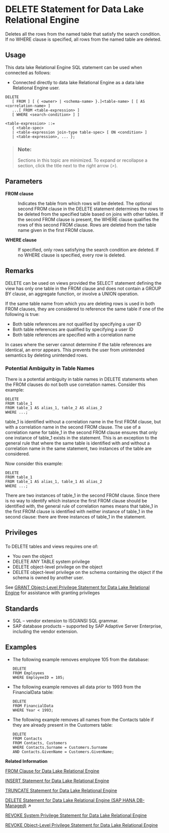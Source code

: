 <!-- loioa61b555884f21015bfb8d2d61d09b74c -->

# DELETE Statement for Data Lake Relational Engine

Deletes all the rows from the named table that satisfy the search condition. If no WHERE clause is specified, all rows from the named table are deleted.



<a name="loioa61b555884f21015bfb8d2d61d09b74c__section_azh_5fj_znb"/>

## Usage

This data lake Relational Engine SQL statement can be used when connected as follows:

-   Connected directly to data lake Relational Engine as a data lake Relational Engine user.



```
DELETE 
   [ FROM ] [ { <owner> | <schema-name> }.]<table-name> [ [ AS <correlation-name> ]
   ...[ FROM <table-expression> ] 
   [ WHERE <search-condition> ] ]
```

```
<table-expression> ::=
   { <table-spec> 
   | <table-expression join-type table-spec> [ ON <condition> ] 
   | <table-expression>, ... };
```



> ### Note:  
> Sections in this topic are minimized. To expand or recollapse a section, click the title next to the right arrow \(*\>*\).



<a name="loioa61b555884f21015bfb8d2d61d09b74c__delete_parameters"/>

## Parameters


<dl>
<dt><b>

FROM clause

</b></dt>
<dd>

Indicates the table from which rows will be deleted. The optional second FROM clause in the DELETE statement determines the rows to be deleted from the specified table based on joins with other tables. If the second FROM clause is present, the WHERE clause qualifies the rows of this second FROM clause. Rows are deleted from the table name given in the first FROM clause.



</dd><dt><b>

WHERE clause

</b></dt>
<dd>

If specified, only rows satisfying the search condition are deleted. If no WHERE clause is specified, every row is deleted.



</dd>
</dl>



<a name="loioa61b555884f21015bfb8d2d61d09b74c__delete_remarks1"/>

## Remarks

DELETE can be used on views provided the SELECT statement defining the view has only one table in the FROM clause and does not contain a GROUP BY clause, an aggregate function, or involve a UNION operation.

If the same table name from which you are deleting rows is used in both FROM clauses, they are considered to reference the same table if one of the following is true:

-   Both table references are not qualified by specifying a user ID
-   Both table references are qualified by specifying a user ID
-   Both table references are specified with a correlation name

In cases where the server cannot determine if the table references are identical, an error appears. This prevents the user from unintended semantics by deleting unintended rows.



### Potential Ambiguity in Table Names

There is a potential ambiguity in table names in DELETE statements when the FROM clauses do not both use correlation names. Consider this example:

```
DELETE
FROM table_1
FROM table_1 AS alias_1, table_2 AS alias_2
WHERE ...;
```

table\_1 is identified without a correlation name in the first FROM clause, but with a correlation name in the second FROM clause. The use of a correlation name for table\_1 in the second FROM clause ensures that only one instance of table\_1 exists in the statement. This is an exception to the general rule that where the same table is identified with and without a correlation name in the same statement, two instances of the table are considered.

Now consider this example:

```
DELETE
FROM table_1
FROM table_1 AS alias_1, table_1 AS alias_2
WHERE ...;
```

There are two instances of table\_1 in the second FROM clause. Since there is no way to identify which instance the first FROM clause should be identified with, the general rule of correlation names means that table\_1 in the first FROM clause is identified with neither instance of table\_1 in the second clause: there are three instances of table\_1 in the statement.



<a name="loioa61b555884f21015bfb8d2d61d09b74c__delete_privileges1"/>

## Privileges



### 

To DELETE tables and views requires one of:

-   You own the object
-   DELETE ANY TABLE system privilege
-   DELETE object-level privilege on the object
-   DELETE object-level privilege on the schema containing the object if the schema is owned by another user.

See [GRANT Object-Level Privilege Statement for Data Lake Relational Engine](grant-object-level-privilege-statement-for-data-lake-relational-engine-a3e154f.md) for assistance with granting privileges



<a name="loioa61b555884f21015bfb8d2d61d09b74c__delete_standards1"/>

## Standards

-   SQL – vendor extension to ISO/ANSI SQL grammar.
-   SAP database products – supported by SAP Adaptive Server Enterprise, including the vendor extension.



<a name="loioa61b555884f21015bfb8d2d61d09b74c__delete_examples1"/>

## Examples

-   The following example removes employee 105 from the database:

    ```
    DELETE
    FROM Employees
    WHERE EmployeeID = 105;
    ```

-   The following example removes all data prior to 1993 from the FinancialData table:

    ```
    DELETE
    FROM FinancialData
    WHERE Year < 1993;
    ```

-   The following example removes all names from the Contacts table if they are already present in the Customers table:

    ```
    DELETE
    FROM Contacts
    FROM Contacts, Customers
    WHERE Contacts.Surname = Customers.Surname
    AND Contacts.GivenName = Customers.GivenName;
    ```


**Related Information**  


[FROM Clause for Data Lake Relational Engine](from-clause-for-data-lake-relational-engine-a7749cf.md "Specifies the database tables or views involved in a SELECT statement.")

[INSERT Statement for Data Lake Relational Engine](insert-statement-for-data-lake-relational-engine-a61fdef.md "Inserts a single row or a selection of rows, from elsewhere in the current database, into the table. This command can also insert a selection of rows from another database into the table.")

[TRUNCATE Statement for Data Lake Relational Engine](truncate-statement-for-data-lake-relational-engine-a627e60.md "Deletes all rows from a table or materialized view without deleting the table definition.")

[DELETE Statement for Data Lake Relational Engine (SAP HANA DB-Managed)](https://help.sap.com/viewer/a898e08b84f21015969fa437e89860c8/2023_4_QRC/en-US/c2f536c346c44911be3623014bc53910.html "Deletes all the rows from the named table that satisfy the search condition. If no WHERE clause is specified, all rows from the named table are deleted.") :arrow_upper_right:

[REVOKE System Privilege Statement for Data Lake Relational Engine](revoke-system-privilege-statement-for-data-lake-relational-engine-a3eadda.md "Removes specific system privileges from specific users and the right to administer the privilege.")

[REVOKE Object-Level Privilege Statement for Data Lake Relational Engine](revoke-object-level-privilege-statement-for-data-lake-relational-engine-a3e7af2.md "Removes object-level privileges that were given using the GRANT statement.")

